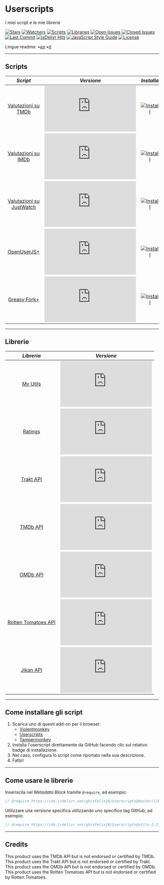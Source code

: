 # Userscripts

I miei script e le mie librerie

[![Stars][stars-badge]][stars-link]
[![Watchers][watchers-badge]][watchers-link]
[![Scripts][scripts-badge]][scripts-link]
[![Libraries][libraries-badge]][libraries-link]
[![Open Issues][open-issues-badge]][open-issues-link]
[![Closed Issues][closed-issues-badge]][closed-issues-link]
[![Last Commit][last-commit-badge]][last-commit-link]
[![jsDelivr Hits][jsdelivr-hits-badge]][jsdelivr-hits-link]
[![JavaScript Style Guide][style-guide-badge]][style-guide-link]
[![License][license-badge]][license-link]

Lingue readme:
•[_en_][readme-en]
•[_it_][readme-it]

---

## Scripts

|                       _Script_                        |                        _Versione_                        |                         _Installa_                         |
| :---------------------------------------------------: | :------------------------------------------------------: | :--------------------------------------------------------: |
|      [Valutazioni su TMDb][ratings-on-tmdb-link]      |   [![Version][ratings-on-tmdb-version]][scripts-link]    |   [![Install][install-badge]][ratings-on-tmdb-download]    |
|      [Valutazioni su IMDb][ratings-on-imdb-link]      |   [![Version][ratings-on-imdb-version]][scripts-link]    |   [![Install][install-badge]][ratings-on-imdb-download]    |
| [Valutazioni su JustWatch][ratings-on-justwatch-link] | [![Version][ratings-on-justwatch-version]][scripts-link] | [![Install][install-badge]][ratings-on-justwatch-download] |
|          [OpenUserJS+][openuserjs-plus-link]          |   [![Version][openuserjs-plus-version]][scripts-link]    |   [![Install][install-badge]][openuserjs-plus-download]    |
|         [Greasy Fork+][greasyfork-plus-link]          |   [![Version][greasyfork-plus-version]][scripts-link]    |   [![Install][install-badge]][greasyfork-plus-download]    |

---

## Librerie

|                 _Libreria_                 |                      _Versione_                      |
| :----------------------------------------: | :--------------------------------------------------: |
|           [My Utils][utils-link]           |     [![Version][utils-version]][libraries-link]      |
|          [Ratings][ratings-link]           |    [![Version][ratings-version]][libraries-link]     |
|          [Trakt API][trakt-link]           |     [![Version][trakt-version]][libraries-link]      |
|           [TMDb API][tmdb-link]            |      [![Version][tmdb-version]][libraries-link]      |
|           [OMDb API][omdb-link]            |      [![Version][omdb-version]][libraries-link]      |
| [Rotten Tomatoes API][rottentomatoes-link] | [![Version][rottentomatoes-version]][libraries-link] |
|          [Jikan API][jikan-link]           |     [![Version][jikan-version]][libraries-link]      |

---

## Come installare gli script

1. Scarica uno di questi add-on per il browser:
    * [Violentmonkey][violentmonkey-link]
    * [Userscripts][userscripts-link]
    * [Tampermonkey][tampermonkey-link]
2. Installa l'userscript direttamente da GitHub facendo clic sul relativo badge di installazione.
3. Nel caso, configura lo script come riportato nella sua descrizione.
4. Fatto!

---

## Come usare le librerie

Inseriscila nel _Metadata Block_ tramite `@require`, ad esempio:

```JavaScript
// @require https://cdn.jsdelivr.net/gh/iFelix18/Userscripts@master/lib/utils/utils.min.js
```

Utilizzare una versione specifica utilizzando uno specifico tag GitHub, ad esempio:

```JavaScript
// @require https://cdn.jsdelivr.net/gh/iFelix18/Userscripts@utils-2.3.0/lib/utils/utils.min.js
```

---

## Credits

This product uses the TMDb API but is not endorsed or certified by TMDb.  
This product uses the Trakt API but is not endorsed or certified by Trakt.  
This product uses the OMDb API but is not endorsed or certified by OMDb.  
This product uses the Rotten Tomatoes API but is not endorsed or certified by Rotten Tomatoes.  

[stars-badge]: https://flat.badgen.net/github/stars/iFelix18/Userscripts
[stars-link]: https://github.com/iFelix18/Userscripts/stargazers
[watchers-badge]: https://flat.badgen.net/github/watchers/iFelix18/Userscripts
[watchers-link]: https://github.com/iFelix18/Userscripts/watchers
[scripts-badge]: https://flat.badgen.net/badge/scripts/5/orange
[scripts-link]: https://github.com/iFelix18/Userscripts/tree/master/userscripts
[libraries-badge]: https://flat.badgen.net/badge/libraries/7/orange
[libraries-link]: https://github.com/iFelix18/Userscripts/tree/master/src/lib
[open-issues-badge]: https://flat.badgen.net/github/open-issues/iFelix18/Userscripts
[open-issues-link]: https://github.com/iFelix18/Userscripts/issues
[closed-issues-badge]: https://flat.badgen.net/github/closed-issues/iFelix18/Userscripts
[closed-issues-link]: https://github.com/iFelix18/Userscripts/issues?q=is%3Aissue+is%3Aclosed
[last-commit-badge]: https://flat.badgen.net/github/last-commit/iFelix18/Userscripts
[last-commit-link]: https://github.com/iFelix18/Userscripts/commits/master
[jsdelivr-hits-badge]: https://flat.badgen.net/jsdelivr/hits/gh/iFelix18/Userscripts?color=FF5627
[jsdelivr-hits-link]: https://www.jsdelivr.com/package/gh/iFelix18/Userscripts
[style-guide-badge]: https://flat.badgen.net/badge/code%20style/standard/44CC11
[style-guide-link]: https://standardjs.com
[license-badge]: https://flat.badgen.net/github/license/iFelix18/Userscripts
[license-link]: https://github.com/iFelix18/Userscripts/blob/master/LICENSE.md

[readme-en]: /README.md "English"
[readme-it]: /README.it.md "Italiano"

[install-badge]: https://flat.badgen.net/badge/install%20directly%20from/GitHub/blue "Clicca qui!"

[scripts-link]: #scripts

[ratings-on-tmdb-link]: /docs/scripts/ratings-on-tmdb.it.md "Più info"
[ratings-on-imdb-link]: /docs/scripts/ratings-on-imdb.it.md "Più info"
[ratings-on-justwatch-link]: /docs/scripts/ratings-on-justwatch.it.md "Più info"
[openuserjs-plus-link]: /docs/scripts/openuserjs-plus.it.md "Più info"
[greasyfork-plus-link]: /docs/scripts/greasyfork-plus.it.md "Più info"

[ratings-on-tmdb-version]: https://flat.badgen.net/runkit/iFelix18/version/iFelix18/Userscripts/master/userscripts/meta/ratings-on-tmdb.meta.js
[ratings-on-imdb-version]: https://flat.badgen.net/runkit/iFelix18/version/iFelix18/Userscripts/master/userscripts/meta/ratings-on-imdb.meta.js
[ratings-on-justwatch-version]: https://flat.badgen.net/runkit/iFelix18/version/iFelix18/Userscripts/master/userscripts/meta/ratings-on-justwatch.meta.js
[openuserjs-plus-version]: https://flat.badgen.net/runkit/iFelix18/version/iFelix18/Userscripts/master/userscripts/meta/openuserjs-plus.meta.js
[greasyfork-plus-version]: https://flat.badgen.net/runkit/iFelix18/version/iFelix18/Userscripts/master/userscripts/meta/greasyfork-plus.meta.js

[ratings-on-tmdb-download]: https://cdn.jsdelivr.net/gh/iFelix18/Userscripts@master/userscripts/ratings-on-tmdb.user.js "Clicca qui!"
[ratings-on-imdb-download]: https://cdn.jsdelivr.net/gh/iFelix18/Userscripts@master/userscripts/ratings-on-imdb.user.js "Clicca qui!"
[ratings-on-justwatch-download]: https://cdn.jsdelivr.net/gh/iFelix18/Userscripts@master/userscripts/ratings-on-justwatch.user.js "Clicca qui!"
[openuserjs-plus-download]: https://cdn.jsdelivr.net/gh/iFelix18/Userscripts@master/userscripts/openuserjs-plus.user.js "Clicca qui!"
[greasyfork-plus-download]: https://cdn.jsdelivr.net/gh/iFelix18/Userscripts@master/userscripts/greasyfork-plus.user.js "Clicca qui!"

[libraries-link]: #libraries

[utils-link]: /docs/libraries/utils.md "Più info"
[ratings-link]: /docs/libraries/ratings.md "Più info"
[trakt-link]: /docs/libraries/trakt.md "Più info"
[tmdb-link]: /docs/libraries/tmdb.md "Più info"
[omdb-link]: /docs/libraries/omdb.md "Più info"
[rottentomatoes-link]: /docs/libraries/rottentomatoes.md "Più info"
[jikan-link]: /docs/libraries/jikan.md "Più info"

[utils-version]: https://flat.badgen.net/runkit/iFelix18/version/iFelix18/Userscripts/master/lib/utils/utils.min.js
[ratings-version]: https://flat.badgen.net/runkit/iFelix18/version/iFelix18/Userscripts/master/lib/utils/ratings.min.js
[trakt-version]: https://flat.badgen.net/runkit/iFelix18/version/iFelix18/Userscripts/master/lib/api/trakt.min.js
[tmdb-version]: https://flat.badgen.net/runkit/iFelix18/version/iFelix18/Userscripts/master/lib/api/tmdb.min.js
[omdb-version]: https://flat.badgen.net/runkit/iFelix18/version/iFelix18/Userscripts/master/lib/api/omdb.min.js
[rottentomatoes-version]: https://flat.badgen.net/runkit/iFelix18/version/iFelix18/Userscripts/master/lib/api/rottentomatoes.min.js
[jikan-version]: https://flat.badgen.net/runkit/iFelix18/version/iFelix18/Userscripts/master/lib/api/jikan.min.js

[violentmonkey-link]: https://violentmonkey.github.io/
[userscripts-link]: https://github.com/quoid/userscripts
[tampermonkey-link]: https://www.tampermonkey.net/
